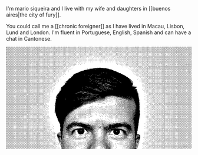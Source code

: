 
I'm mario siqueira and I live with my wife and daughters in [[buenos aires|the city of fury]]. 

You could call me a [[chronic foreigner]] as I have lived in Macau, Lisbon, Lund and London. I'm fluent in Portuguese, English, Spanish and can have a chat in Cantonese.

<img src="/assets/me.png" alt="My partial headshot, focused on my eyes." class="mv3 o-80" />
